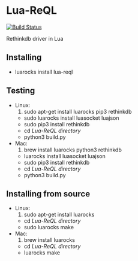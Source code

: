 # Lua-ReQL

[![Build Status](https://travis-ci.org/grandquista/Lua-ReQL.svg?branch=master)](https://travis-ci.org/grandquista/Lua-ReQL)

Rethinkdb driver in Lua

## Installing
- luarocks install lua-reql

## Testing
- Linux:
  1. sudo apt-get install luarocks pip3 rethinkdb
  - sudo luarocks install luasocket luajson
  - sudo pip3 install rethinkdb
  - cd *Lua-ReQL directory*
  - python3 build.py
- Mac:
  1. brew install luarocks python3 rethinkdb
  - luarocks install luasocket luajson
  - sudo pip3 install rethinkdb
  - cd *Lua-ReQL directory*
  - python3 build.py

## Installing from source
- Linux:
  1. sudo apt-get install luarocks
  - cd *Lua-ReQL directory*
  - sudo luarocks make
- Mac:
  1. brew install luarocks
  - cd *Lua-ReQL directory*
  - luarocks make
